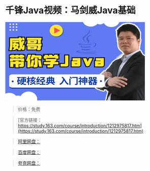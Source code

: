 # 千锋Java视频：马剑威Java基础

![img](../../../assets/study163/free/3a991390d9c34321bb66f0a997bce64a.png)

> 价格：免费

> [官方链接：https://study.163.com/course/introduction/1212975817.htm](https://study.163.com/course/introduction/1212975817.htm)

> [阿里网盘：]()

> [百度网盘：]()

> [夸克网盘：]()
